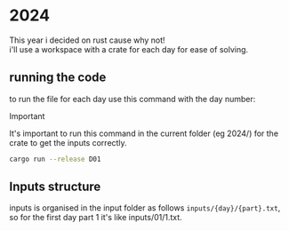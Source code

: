 # 2024

This year i decided on rust cause why not! <br />
i'll use a workspace with a crate for each day for ease of solving.

## running the code

to run the file for each day use this command with the day number:

> [!IMPORTANT]  
> It's important to run this command in the current folder (eg 2024/)
> for the crate to get the inputs correctly.

```bash
cargo run --release D01
```

## Inputs structure

inputs is organised in the input folder as follows `inputs/{day}/{part}.txt`,
so for the first day part 1 it's like inputs/01/1.txt.
